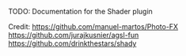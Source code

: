 TODO: Documentation for the Shader plugin

Credit:
https://github.com/manuel-martos/Photo-FX
https://github.com/jurajkusnier/agsl-fun
https://github.com/drinkthestars/shady